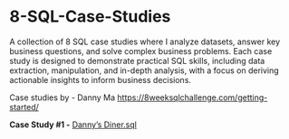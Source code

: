 # 8-SQL-Case-Studies
A collection of 8 SQL case studies where I analyze datasets, answer key business questions, and solve complex business problems. Each case study is designed to demonstrate practical SQL skills, including data extraction, manipulation, and in-depth analysis, with a focus on deriving actionable insights to inform business decisions.

Case studies by - Danny Ma 
https://8weeksqlchallenge.com/getting-started/


**Case Study #1 -** [Danny’s Diner.sql](https://github.com/nicoleYak/SQL-Case-Studies/blob/969cdd30d26af6054fc01be9272decb3495f556a/Case%20Study%20%231%20-%20Danny%E2%80%99s%20Diner.sql)
